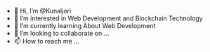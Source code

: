 - 👋 Hi, I’m @Kunaljori
- 👀 I’m interested in Web Development and Blockchain Technology
- 🌱 I’m currently learning About Web Development
- 💞️ I’m looking to collaborate on ...
- 📫 How to reach me ...

<!---
Kunaljori/Kunaljori is a ✨ special ✨ repository because its `README.md` (this file) appears on your GitHub profile.
You can click the Preview link to take a look at your changes.
--->

